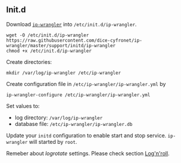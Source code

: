 ## Init.d

Download [`ip-wrangler`](https://github.com/dice-cyfronet/ip-wrangler/blob/master/support/initd/ip-wrangler)
into `/etc/init.d/ip-wrangler`.

    wget -O /etc/init.d/ip-wrangler https://raw.githubusercontent.com/dice-cyfronet/ip-wrangler/master/support/initd/ip-wrangler
    chmod +x /etc/init.d/ip-wrangler

Create directories:

    mkdir /var/log/ip-wrangler /etc/ip-wrangler

Create configuration file in `/etc/ip-wrangler/ip-wrangler.yml` by

    ip-wrangler-configure /etc/ip-wrangler/ip-wrangler.yml

Set values to:

* log directory: `/var/log/ip-wrangler`
* database file: `/etc/ip-wrangler/ip-wrangler.db`

Update your `initd` configuration to enable start and stop service. `ip-wrangler` will started by `root`.

Remeber about *logrotate* settings. Please check section [Log'n'roll](https://github.com/dice-cyfronet/ip-wrangler#lognroll).
